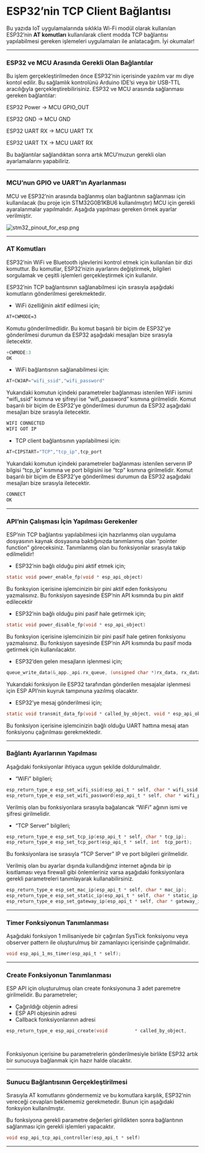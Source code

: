 # ESP32’nin TCP Client Bağlantısı

Bu yazıda IoT uygulamalarında sıklıkla Wi-Fi modül olarak kullanılan ESP32’nin **AT komutları** kullanılarak client modda TCP bağlantısı yapılabilmesi gereken işlemeleri uygulamaları ile anlatacağım. İyi okumalar!

---

### ESP32 ve MCU Arasında Gerekli Olan Bağlantılar

Bu işlem gerçekleştirilmeden önce ESP32’nin içerisinde yazılım var mı diye kontol edilir. Bu sağlamlık kontrolünü Arduino IDE’si veya bir USB-TTL aracılığıyla gerçekleştirebilirisiniz. ESP32 ve MCU arasında sağlanması gereken bağlantılar:

ESP32 Power → MCU GPIO_OUT

ESP32 GND → MCU GND

ESP32 UART RX → MCU UART TX

ESP32 UART TX → MCU UART RX

Bu bağlantılar sağlandıktan sonra artık MCU’muzun gerekli olan ayarlamalarını yapabiliriz.

---

### MCU’nun GPIO ve UART’ın Ayarlanması

MCU ve ESP32’nin arasında bağlanmış olan bağlantının sağlanması için kullanılacak (bu proje için STM32G0B1KBU6 kullanılmıştır) MCU için gerekli ayaralanmalar yapılmalıdır. Aşağıda yapılması gereken örnek ayarlar verilmiştir.

![stm32_pinout_for_esp.png](https://prod-files-secure.s3.us-west-2.amazonaws.com/6621c450-8374-44e2-81d1-2b93d5ca6e82/88f2fcdd-6c2c-4a35-b76b-e4f0dabf7bab/stm32_pinout_for_esp.png)

---

### AT Komutları

ESP32’nin WiFi ve Bluetooth işlevlerini kontrol etmek için kullanılan bir dizi komuttur. Bu komutlar, ESP32’nizin ayarlarını değiştirmek, bilgileri sorgulamak ve çeşitli işlemleri gerçekleştirmek için kullanılır.

ESP32’nin TCP bağlantısının sağlanabilmesi için sırasıyla aşağıdaki komutların gönderilmesi gerekmektedir.

- WiFi özelliğinin aktif edilmesi için;

```markdown
AT+CWMODE=3
```

Komutu gönderilmedlidir. Bu komut başarılı bir biçim de ESP32’ye gönderilmesi durumun da ESP32 aşağıdaki mesajları bize sırasıyla iletecektir.

```c
+CWMODE:3
OK
```

- WiFi bağlantısnın sağlanabilmesi için:

```c
AT+CWJAP="wifi_ssid","wifi_password"
```

Yukarıdaki komutun içindeki parametreler bağlanması istenilen WiFi ismini “wifi_ssid” kısmına ve şifreyi ise “wifi_password” kısmına girilmelidir. Komut başarılı bir biçim de ESP32’ye gönderilmesi durumun da ESP32 aşağıdaki mesajları bize sırasıyla iletecektir.

```c
WIFI CONNECTED
WIFI GOT IP
```

- TCP client bağlantısının yapılabilmesi için:

```c
AT+CIPSTART="TCP","tcp_ip",tcp_port
```

Yukarıdaki komutun içindeki parametreler bağlanması istenilen serverın IP bilgisi “tcp_ip” kısmına ve port bilgisini ise “tcp” kısmına girilmelidir. Komut başarılı bir biçim de ESP32’ye gönderilmesi durumun da ESP32 aşağıdaki mesajları bize sırasıyla iletecektir.

```c
CONNECT
OK
```

---

### API’nin Çalışması İçin Yapılması Gerekenler

ESP’nin TCP bağlantısı yapılabilmesi için hazırlanmış olan uygulama dosyasının kaynak dosyasına baktığınızda tanımlanmış olan “pointer function” göreceksiniz. Tanımlanmış olan bu fonksiyonlar sırasıyla takip edilmelidir!

- ESP32’nin bağlı olduğu pini aktif etmek için;

```c
static void power_enable_fp(void * esp_api_object)
```

Bu fonksyion içerisine işlemcinizin bir pini aktif eden fonksiyonu yazmalısınız. Bu fonksiyon sayesinde ESP’nin API kısmında bu pin aktif edilecektir 

- ESP32’nin bağlı olduğu pini pasif hale getirmek için;

```c
static void power_disable_fp(void * esp_api_object)
```

Bu fonksyion içerisine işlemcinizin bir pini pasif hale getiren fonksiyonu yazmalısınız. Bu fonksiyon sayesinde ESP’nin API kısmında bu pasif moda getirmek için kullanılacaktır.

- ESP32’den gelen mesajların işlenmesi için;

```c
queue_write_data(&_app._api.rx_queue, (unsigned char *)rx_data, rx_data_length);
```

Yukarıdaki fonksiyon ile ESP32 tarafından gönderilen mesajalar işlenmesi için ESP API’nin kuyruk tampınuna yazılmış olacaktır.

- ESP32’ye mesaj gönderilmesi için;

```c
static void transmit_data_fp(void * called_by_object, void * esp_api_object, const unsigned char * rx_data, unsigned int rx_data_length)
```

Bu fonksiyon içerisine işlemcinizin bağlı olduğu UART hattına mesaj atan fonksiyonu çağırılması gerekmektedir.

---

### Bağlantı Ayarlarının Yapılması

Aşağıdaki fonksiyonlar ihtiyaca uygun şekilde doldurulmalıdır. 

- “WiFi” bilgileri;

```c
esp_return_type_e esp_set_wifi_ssid(esp_api_t * self, char * wifi_ssid);
esp_return_type_e esp_set_wifi_password(esp_api_t * self, char * wifi_password);
```

Verilmiş olan bu fonksiyonlara sırasıyla bağalancak “WiFi” ağının ismi ve şifresi girilmelidir.

- “TCP Server” bilgileri;

```c
esp_return_type_e esp_set_tcp_ip(esp_api_t * self, char * tcp_ip);
esp_return_type_e esp_set_tcp_port(esp_api_t * self, int  tcp_port);
```

Bu fonksiyonlara ise sırasıyla “TCP Server” IP ve port bilgileri girilmelidir.

Verilmiş olan bu ayarlar dışında kullandığınız internet ağında bir ip kısıtlaması veya firewall gibi önlemleriniz varsa aşağıdaki fonksiyonlara gerekli parametreleri tanımlayarak kullanabilirsiniz.

```c
esp_return_type_e esp_set_mac_ip(esp_api_t * self, char * mac_ip);
esp_return_type_e esp_set_static_ip(esp_api_t * self, char * static_ip);
esp_return_type_e esp_set_gateway_ip(esp_api_t * self, char * gateway_ip);
```

---

### Timer Fonksiyonun Tanımlanması

Aşağıdaki fonksiyon 1 milisaniyede bir çağırılan SysTick fonksiyonu veya observer pattern ile oluşturulmuş bir zamanlayıcı içerisinde çağırılmalıdır.

```c
void esp_api_1_ms_timer(esp_api_t * self);
```

---

### Create Fonksiyonun Tanımlanması

ESP API için oluşturulmuş olan create fonksiyonuna 3 adet paremetre girilmelidir. Bu parametreler;

- Çağırıldığı objenin adresi
- ESP API objesinin adresi
- Callback fonksiyonlarının adresi

```c
esp_return_type_e esp_api_create(void 		   * called_by_object,
																		 esp_api_t  * self,
																		 esp_api_cb * callback);
```

Fonksiyonun içerisine bu parametrelerin gönderilmesiyle birlikte ESP32 artık bir sunucuya bağlanmak için hazır halde olacaktır.

---

### Sunucu Bağlantısının Gerçekleştirilmesi

Sırasıyla AT komutlarını göndermemiz ve bu komutlara karşılık, ESP32’nin  vereceği cevapları beklememiz gerekmetedir. Bunun için aşağıdaki fonksyion kullanılmıştır.

Bu fonksiyona gerekli parametre değerleri girildikten sonra bağlantının sağlanması için gerekli işlemleri yapacaktır.

```c
void esp_api_tcp_api_controller(esp_api_t * self)
```

---
